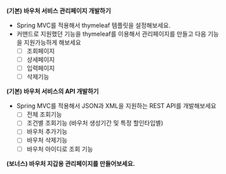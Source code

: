 **(기본) 바우처 서비스 관리페이지 개발하기**

- Spring MVC를 적용해서 thymeleaf 템플릿을 설정해보세요.
- 커맨드로 지원했던 기능을 thymeleaf를 이용해서 관리페이지를 만들고 다음 기능을 지원가능하게 해보세요
   - [ ]  조회페이지
   - [ ]  상세페이지
   - [ ]  입력페이지
   - [ ]  삭제기능

**(기본) 바우처 서비스의 API 개발하기**

- Spring MVC를 적용해서 JSON과 XML을 지원하는 REST API를 개발해보세요
   - [ ]  전체 조회기능
   - [ ]  조건별 조회기능 (바우처 생성기간 및 특정 할인타입별)
   - [ ]  바우처 추가기능
   - [ ]  바우처 삭제기능
   - [ ]  바우처 아이디로 조회 기능

**(보너스) 바우처 지갑용 관리페이지를 만들어보세요.**